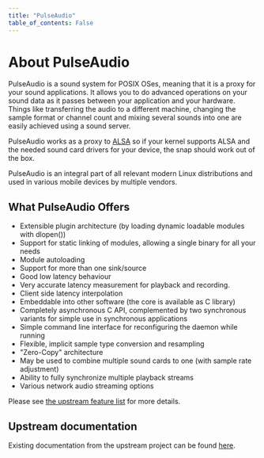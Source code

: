 ```yaml
---
title: "PulseAudio"
table_of_contents: False
---
```


# About PulseAudio

PulseAudio is a sound system for POSIX OSes, meaning that it is a proxy for your
sound applications. It allows you to do advanced operations on your sound data
as it passes between your application and your hardware. Things like transferring
the audio to a different machine, changing the sample format or channel count and
mixing several sounds into one are easily achieved using a sound server.

PulseAudio works as a proxy to
[ALSA](http://www.alsa-project.org/main/index.php/Main_Page) so if your kernel
supports ALSA and the needed sound card drivers for your device, the snap should
work out of the box.

PulseAudio is an integral part of all relevant modern Linux distributions and used
in various mobile devices by multiple vendors.

## What PulseAudio Offers

 * Extensible plugin architecture (by loading dynamic loadable modules with dlopen())
 * Support for static linking of modules, allowing a single binary for all your needs
 * Module autoloading
 * Support for more than one sink/source
 * Good low latency behaviour
 * Very accurate latency measurement for playback and recording.
 * Client side latency interpolation
 * Embeddable into other software (the core is available as C library)
 * Completely asynchronous C API, complemented by two synchronous variants for simple use in synchronous applications
 * Simple command line interface for reconfiguring the daemon while running
 * Flexible, implicit sample type conversion and resampling
 * "Zero-Copy" architecture
 * May be used to combine multiple sound cards to one (with sample rate adjustment)
 * Ability to fully synchronize multiple playback streams
 * Various network audio streaming options

Please see [the upstream feature list](https://www.freedesktop.org/wiki/Software/PulseAudio/About/) for more details.

## Upstream documentation

Existing documentation from the upstream project can be found
[here](https://www.freedesktop.org/wiki/Software/PulseAudio/).
